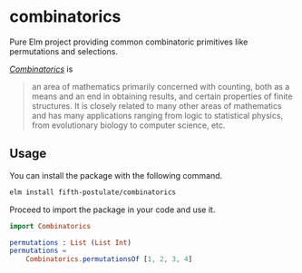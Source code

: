# combinatorics
Pure Elm project providing common combinatoric primitives like permutations and
selections. 

[_Combinatorics_][combinatorics] is

> an area of mathematics primarily concerned with counting, both as a means and
> an end in obtaining results, and certain properties of finite structures. It is
> closely related to many other areas of mathematics and has many applications
> ranging from logic to statistical physics, from evolutionary biology to computer
> science, etc.

## Usage
You can install the package with the following command.

```sh
elm install fifth-postulate/combinatorics
```

Proceed to import the package in your code and use it.

```elm
import Combinatorics

permutations : List (List Int)
permutations =
    Combinatorics.permutationsOf [1, 2, 3, 4]
```

[combinatorics]: https://en.wikipedia.org/wiki/Combinatorics
